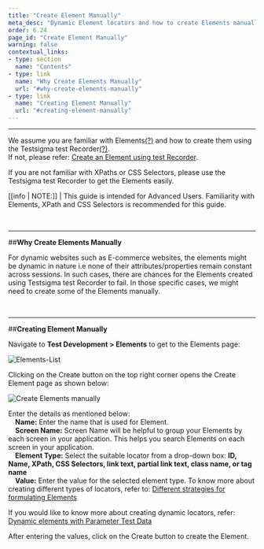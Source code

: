 ```yaml
---
title: "Create Element Manually"
meta_desc: "Dynamic Element locators and how to create Elements manually in Testsigma."
order: 6.24
page_id: "Create Element Manually"
warning: false
contextual_links:
- type: section
  name: "Contents"
- type: link
  name: "Why Create Elements Manually"
  url: "#why-create-elements-manually"
- type: link
  name: "Creating Element Manually"
  url: "#creating-element-manually"
---
```


---

We assume you are familiar with Elements[(?)](https://testsigma.com/docs/elements/overview/) and how to create them using the Testsigma test Recorder[(?)](https://testsigma.com/docs/test-step-recorder/install-chrome-extension/).<br>
If not, please refer: [Create an Element using test Recorder](https://testsigma.com/docs/elements/web-apps/record-multiple-elements/).

If you are not familiar with XPaths or CSS Selectors, please use the Testsigma test Recorder to get the Elements easily.

[[info | NOTE:]]
| This guide is intended for Advanced Users. Familiarity with Elements, XPath and CSS Selectors is recommended for this guide.

<br>

---
##**Why Create Elements Manually**

For dynamic websites such as E-commerce websites, the elements might be dynamic in nature i.e none of their attributes/properties remain constant across sessions. In such cases, there are chances for the Elements created using Testsigma test Recorder to fail. In those specific cases, we might need to create some of the Elements manually.

<br>

---
##**Creating Element Manually**

Navigate to **Test Development > Elements** to get to the Elements page:

![Elements-List](https://s3.amazonaws.com/static-docs.testsigma.com/new_images/elements/web-apps/create-manually/Elements-List.png)

Clicking on the Create button on the top right corner opens the Create Element page as shown below:

![Create Elements manually ](https://docs.testsigma.com/images/create-manually/element-create-manually.png)


Enter the details as mentioned below: <br>
&emsp;**Name:** Enter the name that is used for Element.<br>
&emsp;**Screen Name:** Screen Name will be helpful to group your Elements by each screen in your application. This helps you search Elements on each screen in your application.<br>
&emsp;**Element Type:** Select the suitable locator from a drop-down box: **ID, Name, XPath, CSS Selectors, link text, partial link text, class name, or tag name** <br>
&emsp;**Value:** Enter the value for the selected element type. To know more about creating different types of locators, refer to: [Different strategies for formulating Elements](https://testsigma.com/docs/elements/web-apps/creating-locators-manually-strategies/)

If you would like to know more about creating dynamic locators, refer: [Dynamic elements with Parameter Test Data](https://testsigma.com/docs/elements/dynamic-elements/with-parameter-test-data/)

After entering the values, click on the Create button to create the Element.

